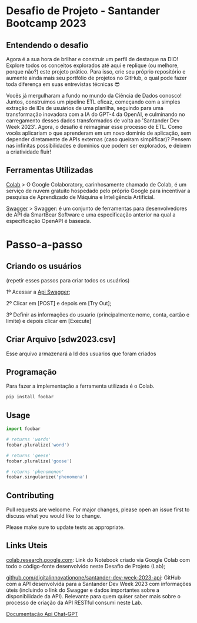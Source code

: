 # Desafio de Projeto - Santander Bootcamp 2023

## Entendendo o desafio
Agora é a sua hora de brilhar e construir um perfil de destaque na DIO! Explore todos os conceitos explorados até aqui e replique (ou melhore, porque não?) este projeto prático. Para isso, crie seu próprio repositório e aumente ainda mais seu portfólio de projetos no GitHub, o qual pode fazer toda diferença em suas entrevistas técnicas 😎

Vocês já mergulharam a fundo no mundo da Ciência de Dados conosco! Juntos, construímos um pipeline ETL eficaz, começando com a simples extração de IDs de usuários de uma planilha, seguindo para uma transformação inovadora com a IA do GPT-4 da OpenAI, e culminando no carregamento desses dados transformados de volta ao 'Santander Dev Week 2023'. Agora, o desafio é reimaginar esse processo de ETL. Como vocês aplicariam o que aprenderam em um novo domínio de aplicação, sem depender diretamente de APIs externas (caso queiram simplificar)? Pensem nas infinitas possibilidades e domínios que podem ser explorados, e deixem a criatividade fluir!



## Ferramentas Utilizadas
[Colab](https://colab.google/) > O Google Colaboratory, carinhosamente chamado de Colab, é um serviço de nuvem gratuito hospedado pelo próprio Google para incentivar a pesquisa de Aprendizado de Máquina e Inteligência Artificial.

[Swagger](https://sdw-2023-prd.up.railway.app/swagger-ui.html) > Swagger: é um conjunto de ferramentas para desenvolvedores de API da SmartBear Software e uma especificação anterior na qual a especificação OpenAPI é baseada.


# Passo-a-passo

## Criando os usuários 
(repetir esses passos para criar todos os usuários)

1º Acessar a [Api Swagger](https://sdw-2023-prd.up.railway.app/swagger-ui/index.html);

2º Clicar em [POST] e depois em [Try Out];

3º Definir as informações do usuario (principalmente nome, conta, cartão e limite) e depois clicar em [Execute]

## Criar Arquivo [sdw2023.csv]
Esse arquivo armazenará a Id dos usuarios que foram criados



## Programação
Para fazer a implementação a ferramenta utilizada é o Colab.

```bash
pip install foobar
```

## Usage

```python
import foobar

# returns 'words'
foobar.pluralize('word')

# returns 'geese'
foobar.pluralize('goose')

# returns 'phenomenon'
foobar.singularize('phenomena')
```

## Contributing

Pull requests are welcome. For major changes, please open an issue first
to discuss what you would like to change.

Please make sure to update tests as appropriate.



## Links Uteis
[colab.research.google.com](colab.research.google.com): Link do Notebook criado via Google Colab com todo o código-fonte desenvolvido neste Desafio de Projeto (Lab);

[github.com/digitalinnovationone/santander-dev-week-2023-api](github.com/digitalinnovationone/santander-dev-week-2023-api: ): GitHub com a API desenvolvida para a Santander Dev Week 2023 com informações úteis (incluindo o link do Swagger e dados importantes sobre a disponibilidade da API). Relevante para quem quiser saber mais sobre o processo de criação da API RESTful consumi neste Lab.

[Documentação Api Chat-GPT](https://platform.openai.com/docs/libraries/python-library)




